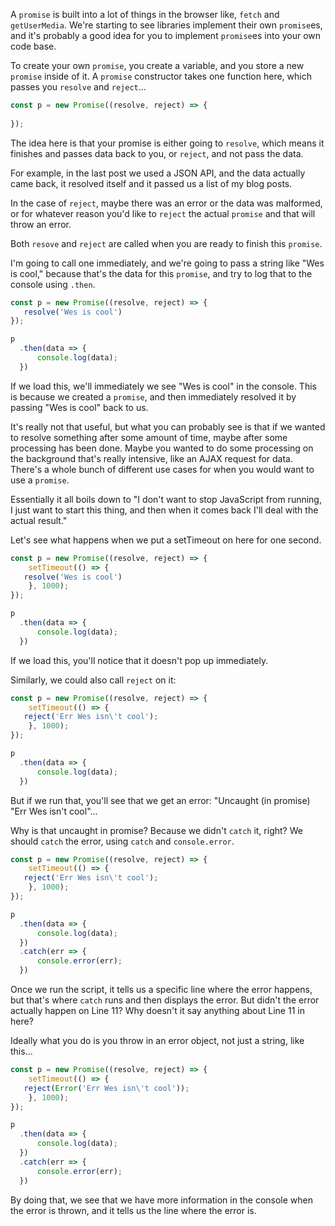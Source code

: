 A `promise` is built into a lot of things in the browser like, `fetch` and `getUserMedia`. We're starting to see libraries implement their own `promise`es, and it's probably a good idea for you to implement `promise`es into your own code base.

To create your own `promise`, you create a variable, and you store a new `promise` inside of it. A `promise` constructor takes one function here, which passes you `resolve` and `reject`...
 
```js
const p = new Promise((resolve, reject) => {
    
});
```

The idea here is that your promise is either going to `resolve`, which means it finishes and passes data back to you, or `reject`, and not pass the data.
 
For example, in the last post we used a JSON API, and the data actually came back, it resolved itself and it passed us a list of my blog posts. 

In the case of `reject`, maybe there was an error or the data was malformed, or for whatever reason you'd like to `reject` the actual `promise` and that will throw an error. 

Both `resove` and `reject` are called when you are ready to finish this `promise`.

I'm going to call one immediately, and we're going to pass a string like "Wes is cool," because that's the data for this `promise`, and try to log that to the console using `.then`.

```js
const p = new Promise((resolve, reject) => {
   resolve('Wes is cool') 
});

p
  .then(data => {
      console.log(data);
  })
```


If we load this, we'll immediately we see "Wes is cool" in the console. This is because we created a `promise`, and then immediately resolved it by passing "Wes is cool" back to us. 

It's really not that useful, but what you can probably see is that if we wanted to resolve something after some amount of time, maybe after some processing has been done. Maybe you wanted to do some processing on the background that's really intensive, like an AJAX request for data. There's a whole bunch of different use cases for when you would want to use a `promise`.

Essentially it all boils down to "I don't want to stop JavaScript from running, I just want to start this thing, and then when it comes back I'll deal with the actual result."

Let's see what happens when we put a setTimeout on here for one second. 


```js
const p = new Promise((resolve, reject) => {
    setTimeout(() => {
   resolve('Wes is cool')
    }, 1000); 
});

p
  .then(data => {
      console.log(data);
  })
```

If we load this, you'll notice that it doesn't pop up immediately. 

Similarly, we could also call `reject` on it:

```js
const p = new Promise((resolve, reject) => {
    setTimeout(() => {
   reject('Err Wes isn\'t cool');
    }, 1000); 
});

p
  .then(data => {
      console.log(data);
  })
```

But if we run that, you'll see that we get an error: "Uncaught (in promise) "Err Wes isn't cool"...
 
Why is that uncaught in promise? Because we didn't `catch` it, right? We should `catch` the error, using `catch` and `console.error`. 

```js
const p = new Promise((resolve, reject) => {
    setTimeout(() => {
   reject('Err Wes isn\'t cool');
    }, 1000); 
});

p
  .then(data => {
      console.log(data);
  })
  .catch(err => {
      console.error(err);
  })
```

Once we run the script, it tells us a specific line where the error happens, but that's where `catch` runs and then displays the error. But didn't the error actually happen on Line 11? Why doesn't it say anything about Line 11 in here? 

Ideally what you do is you throw in an error object, not just a string, like this...


```js
const p = new Promise((resolve, reject) => {
    setTimeout(() => {
   reject(Error('Err Wes isn\'t cool'));
    }, 1000); 
});

p
  .then(data => {
      console.log(data);
  })
  .catch(err => {
      console.error(err);
  })
```
 
By doing that, we see that we have more information in the console when the error is thrown, and it tells us the line where the error is.